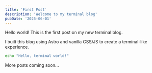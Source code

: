 ```yaml
---
title: 'First Post'
description: 'Welcome to my terminal blog'
pubDate: '2025-06-01'
---
```


Hello world! This is the first post on my new terminal blog.

I built this blog using Astro and vanilla CSS/JS to create a terminal-like experience.

```bash
echo "Hello, terminal world!"
```

More posts coming soon...